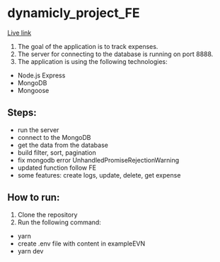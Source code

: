 # dynamicly_project_FE
[Live link](https://dynamicly.herokuapp.com/api)

1. The goal of the application is to track expenses.
2. The server for connecting to the database is running on port 8888.
3. The application is using the following technologies:

- Node.js Express
- MongoDB
- Mongoose

## Steps:

- run the server
- connect to the MongoDB
- get the data from the database
- build filter, sort, pagination
- fix mongodb error UnhandledPromiseRejectionWarning
- updated function follow FE
- some features: create logs, update, delete, get expense

## How to run:

1. Clone the repository
2. Run the following command:

- yarn
- create .env file with content in exampleEVN
- yarn dev
